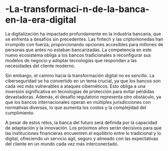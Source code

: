 # -La-transformaci-n-de-la-banca-en-la-era-digital
La digitalización ha impactado profundamente en la industria bancaria, que se enfrenta a desafíos sin precedentes. Las fintech y las criptomonedas han irrumpido con fuerza, proporcionando opciones accesibles para millones de personas que antes no estaban bancarizadas. La competencia en este nuevo ecosistema obliga a los bancos tradicionales a reconfigurar sus modelos de negocio y adoptar tecnologías que respondan a las necesidades del cliente moderno.

Sin embargo, el camino hacia la transformación digital no es sencillo. La ciberseguridad se ha convertido en un tema crucial, ya que los bancos son cada vez más vulnerables a ataques cibernéticos. Esto obliga a una inversión significativa en tecnologías de protección para evitar pérdidas devastadoras. Además, el desafío regulatorio representa otro obstáculo, ya que los bancos internacionales operan en múltiples jurisdicciones con normativas diversas, lo que aumenta los costos y la complejidad del cumplimiento.

A pesar de estos retos, la banca del futuro será definida por la capacidad de adaptación y la innovación. Los próximos años serán decisivos para que las instituciones financieras encuentren el equilibrio entre lo tradicional y lo digital, ofreciendo un servicio ágil, seguro y alineado con las expectativas del cliente en un mundo cada vez más interconectado.
